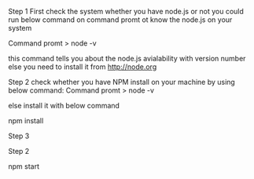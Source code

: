 
Step 1 
First check the system whether you have node.js or not
you could run below command on command promt ot know the node.js on your system

Command promt > node -v

this command tells you about the node.js avialability with version number else you need to install it from http://node.org 

Step 2 check whether you have NPM install on your machine by using below command:
Command promt > node -v 

else install it with below command 

npm install

Step 3 

Step 2

npm start
